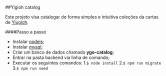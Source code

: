 ##Yigioh catalog

Este projeto visa catalogar de forma simples e intuitiva coleções da cartas de [Yiugioh](https://pt.wikipedia.org/wiki/Yu-Gi-Oh!).

####Passo a passo

- Instalar [nodejs](https://nodejs.org/en/download/);
- Instalar [mysql](https://www.mysql.com/);
- Criar um banco de dados chamado **ygo-catalog**;
- Entrar na pasta backend via linha de comando;
- Executar os seguintes comandos:
  1.`$ node install`
  2.`$ npm run migrate`
  3.`$ npm run seed`
